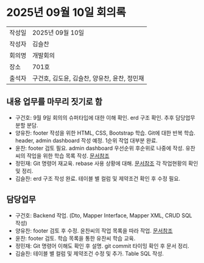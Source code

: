 # 2025년 09월 10일 회의록
|   |                             |
| :--  |:----------------------------|
| 작성일 | 2025년 09월 10일               |
| 작성자 | 김슬찬                         |
| 회의명 | 개발회의                        |
| 장소 | 701호                        |
| 출석자 | 구건호, 김도윤, 김슬찬, 양유찬, 윤찬, 정민재 |

## 내용  업무를 마무리 짓기로 함
- 구건호: 9월 9일 회의의 슈퍼타입에 대한 이해 확인. erd 구조 확인. 추후 담당업무 분할 분담.
- 양유찬: footer 작성을 위한 HTML, CSS, Bootstrap 학습. Git에 대한 반복 학습. header, admin dashboard 작성 예정.  1순위 작업 대부분 완료.
- 윤찬: footer 검토 필요. admin dashboard 우선순위 후순위로 나중에 작성. 유찬씨의 작업을 위한 학습 목록 작성. [문서참조]()
- 정민재: Git 명령어 재교육. rebase 사용 상황에 대해. [문서참조]() 각 작업현황의 확인 및 정리.
- 김슬찬: erd 구조 작성 완료. 테이블 별 컬럼 및 제약조건 확인 후 수정 필요.

## 담당업무
- 구건호: Backend 작업. (Dto, Mapper Interface, Mapper XML, CRUD SQL 작성)
- 양유찬: footer 검토 후 수정. 윤찬씨의 작업 목록을 따라 작업. [문서참조]()
- 윤찬: footer 검토. 학습 목록을 통한 유찬씨 학습 교육.
- 정민재: Git 명령어 이해도 확인 후 설명. git commit 타이밍 확인 후 문서 정리.
- 김슬찬: 테이블 별 컬럼 및 제약조건 수정 및 추가. Table SQL 작성.
